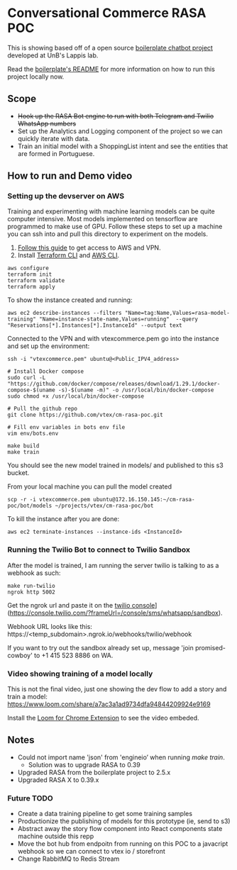 # Conversational Commerce RASA POC

This is showing based off of a open source [boilerplate chatbot project](https://github.com/lappis-unb/rasa-ptbr-boilerplate/issues) developed at UnB's Lappis lab.

Read the [boilerplate's README](docs/README.md) for more information on how to run this project locally now.

## Scope

- ~~Hook up the RASA Bot engine to run with both Telegram and Twilio WhatsApp numbers~~
- Set up the Analytics and Logging component of the project so we can quickly iterate with data.
- Train an initial model with a ShoppingList intent and see the entities that are formed in Portuguese.

##  How to run and Demo video

### Setting up the devserver on AWS

Training and experimenting with machine learning models can be quite computer intensive.
Most models implemented on tensorflow are programmed to make use of GPU.
Follow these steps to set up a machine you can ssh into and pull this directory to experiment
on the models.

1. [Follow this guide](https://www.notion.so/marjorivtex/How-to-get-AWS-access-2e71b217c52d49369ce8bc86b6ec8109) to get access to AWS and VPN.
2. Install [Terraform CLI](https://learn.hashicorp.com/tutorials/terraform/aws-build) and [AWS CLI](https://docs.aws.amazon.com/cli/latest/userguide/install-cliv2.html).

```
aws configure
terraform init
terraform validate
terraform apply
```

To show the instance created and running:

```
aws ec2 describe-instances --filters "Name=tag:Name,Values=rasa-model-training" "Name=instance-state-name,Values=running"  --query "Reservations[*].Instances[*].InstanceId" --output text
```

Connected to the VPN and with vtexcommerce.pem go into the instance and set up the environment:

```
ssh -i "vtexcommerce.pem" ubuntu@<Public_IPV4_address>

# Install Docker compose
sudo curl -L "https://github.com/docker/compose/releases/download/1.29.1/docker-compose-$(uname -s)-$(uname -m)" -o /usr/local/bin/docker-compose
sudo chmod +x /usr/local/bin/docker-compose

# Pull the github repo
git clone https://github.com/vtex/cm-rasa-poc.git

# Fill env variables in bots env file
vim env/bots.env

make build
make train
```

You should see the new model trained in models/ and published to this s3 bucket.

From your local machine you can pull the model created
```
scp -r -i vtexcommerce.pem ubuntu@172.16.150.145:~/cm-rasa-poc/bot/models ~/projects/vtex/cm-rasa-poc/bot
```

To kill the instance after you are done:
```
aws ec2 terminate-instances --instance-ids <InstanceId>
```

### Running the Twilio Bot to connect to Twilio Sandbox

After the model is trained, I am running the server twilio is talking to as a webhook as such:

```
make run-twilio
ngrok http 5002
```

Get the ngrok url and paste it on the [twilio console](https://console.twilio.com/?frameUrl=/console/sms/whatsapp/sandbox)](https://console.twilio.com/?frameUrl=/console/sms/whatsapp/sandbox).

Webhook URL looks like this: https://<temp_subdomain>.ngrok.io/webhooks/twilio/webhook

If you want to try out the sandbox already set up, message 'join promised-cowboy' to +1 415 523 8886 on WA.


### Video showing training of a model locally

This is not the final video, just one showing the dev flow to add a story and train a model:
https://www.loom.com/share/a7ac3a1ad9734dfa94844209924e9169

Install the [Loom for Chrome Extension](https://www.loom.com/blog/loom-github-chrome-extension-integration) to see the video embeded.

## Notes

- Could not import name 'json' from 'engineio’ when running *make train*.
	- Solution was to upgrade RASA to 0.39
- Upgraded RASA from the boilerplate project to 2.5.x
- Upgraded RASA X to 0.39.x

### Future TODO
- Create a data training pipeline to get some training samples
- Productionize the publishing of models for this prototype (ie, send to s3)
- Abstract away the story flow component into React components state machine outside this repp
- Move the bot hub from endpoitn from running on this POC to a javacript webhook so we can connect to vtex io / storefront
- Change RabbitMQ to Redis Stream
